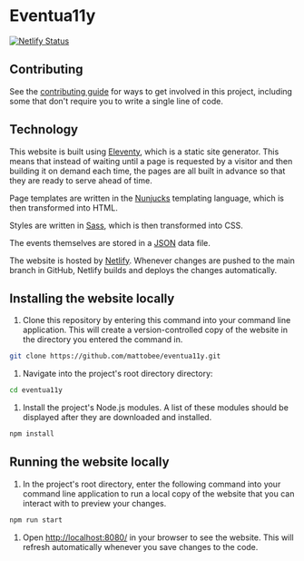 # Eventua11y

[![Netlify Status](https://api.netlify.com/api/v1/badges/147b62a2-2d05-4693-a42f-9f675c3c478d/deploy-status)](https://app.netlify.com/sites/eventua11y/deploys)

## Contributing

See the [contributing guide](CONTRIBUTING.md) for ways to get involved in this project, including some that don't require you to write a single line of code.

## Technology

This website is built using [Eleventy](https://www.11ty.dev/), which is a static site generator. This means that instead of waiting until a page is requested by a visitor and then building it on demand each time, the pages are all built in advance so that they are ready to serve ahead of time.

Page templates are written in the [Nunjucks](https://mozilla.github.io/nunjucks/) templating language, which is then transformed into HTML.

Styles are written in [Sass](https://sass-lang.com/), which is then transformed into CSS.

The events themselves are stored in a [JSON](https://www.json.org/) data file.

The website is hosted by [Netlify](https://www.netlify.com/). Whenever changes are pushed to the main branch in GitHub, Netlify builds and deploys the changes automatically.

## Installing the website locally

1. Clone this repository by entering this command into your command line application. This will create a version-controlled copy of the website in the directory you entered the command in.

```sh
git clone https://github.com/mattobee/eventua11y.git
```

1. Navigate into the project's root directory directory:

```sh
cd eventua11y
```

1. Install the project's Node.js modules. A list of these modules should be displayed after they are downloaded and installed.

```sh
npm install
```

## Running the website locally

1. In the project's root directory, enter the following command into your command line application to run a local copy of the website that you can interact with to preview your changes.

```sh
npm run start
```

1. Open [http://localhost:8080/](http://localhost:8080) in your browser to see the website. This will refresh automatically whenever you save changes to the code.
